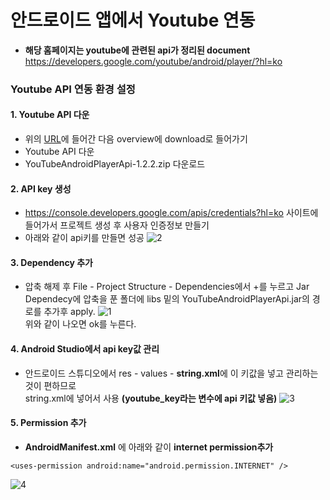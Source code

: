 # 안드로이드 앱에서 Youtube 연동

- **해당 홈페이지는 youtube에 관련된 api가 정리된 document**  
https://developers.google.com/youtube/android/player/?hl=ko


### Youtube API 연동 환경 설정
#### 1. Youtube API 다운
- 위의 <a href="https://developers.google.com/youtube/android/player/?hl=ko">URL</a>에 들어간 다음 overview에 download로 들어가기
- Youtube API 다운 
- YouTubeAndroidPlayerApi-1.2.2.zip 다운로드

#### 2. API key 생성
- https://console.developers.google.com/apis/credentials?hl=ko 사이트에 들어가서 프로젝트 생성 후 사용자 인증정보 만들기
- 아래와 같이 api키를 만들면 성공
![2](https://user-images.githubusercontent.com/32935365/62461747-8c7b3780-b7c0-11e9-82f6-4eb0ac3f3570.PNG)

#### 3. Dependency 추가
- 압축 해제 후 File - Project Structure - Dependencies에서 +를 누르고 Jar Dependecy에 압축을 푼 폴더에 libs 밑의 YouTubeAndroidPlayerApi.jar의 경로를 추가후 apply.
![1](https://user-images.githubusercontent.com/32935365/62464897-b2a4d580-b7c8-11e9-8f9e-32cd4fe63be0.PNG)  
위와 같이 나오면 ok를 누른다.

#### 4. Android Studio에서 api key값 관리
- 안드로이드 스튜디오에서 res - values - **string.xml**에 이 키값을 넣고 관리하는 것이 편하므로  
string.xml에 넣어서 사용 **(youtube_key라는 변수에 api 키값 넣음)**
![3](https://user-images.githubusercontent.com/32935365/62461908-0d3a3380-b7c1-11e9-9ab5-5a9342527e03.PNG)

#### 5. Permission 추가
- **AndroidManifest.xml** 에 아래와 같이 **internet permission추가**  
```
<uses-permission android:name="android.permission.INTERNET" />
```
![4](https://user-images.githubusercontent.com/32935365/62462194-bbde7400-b7c1-11e9-9f36-17878d21d8b0.PNG)

